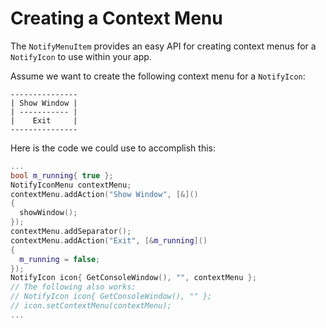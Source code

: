 # Creating a Context Menu
The `NotifyMenuItem` provides an easy API for creating context menus for a `NotifyIcon` to use within your app.

Assume we want to create the following context menu for a `NotifyIcon`:
```
---------------
| Show Window |
| ----------- |
|    Exit     |
--------------- 
```

Here is the code we could use to accomplish this:
```cpp
...
bool m_running{ true };
NotifyIconMenu contextMenu;
contextMenu.addAction("Show Window", [&]()
{
  showWindow();
});
contextMenu.addSeparator();
contextMenu.addAction("Exit", [&m_running]()
{
  m_running = false;
});
NotifyIcon icon{ GetConsoleWindow(), "", contextMenu };
// The following also works:
// NotifyIcon icon{ GetConsoleWindow(), "" };
// icon.setContextMenu(contextMenu);
...
```